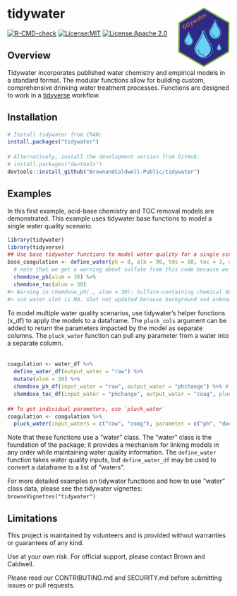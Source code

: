 
<!-- README.md is generated from README.Rmd. Please edit that file -->

# tidywater <img src="man/figures/tidywaterlogo.png" align="right" height = "138" />

<!-- badges: start -->

[![R-CMD-check](https://github.com/BrownandCaldwell-Public/tidywater/actions/workflows/R-CMD-check.yaml/badge.svg)](https://github.com/BrownandCaldwell-Public/tidywater/actions/workflows/R-CMD-check.yaml)
[![License:MIT](https://img.shields.io/badge/License-MIT-yellow.svg)](https://github.com/BrownandCaldwell-Public/tidywater/tree/main?tab=License-2-ov-file#mit-license)
[![License:Apache
2.0](https://img.shields.io/badge/license-Apache%20License%202.0-blue)](https://github.com/BrownandCaldwell-Public/tidywater/tree/main?tab=License-2-ov-file#mit-license)
<!-- badges: end -->

## Overview

Tidywater incorporates published water chemistry and empirical models in
a standard format. The modular functions allow for building custom,
comprehensive drinking water treatment processes. Functions are designed
to work in a [tidyverse](https://www.tidyverse.org/) workflow.

## Installation

``` r
# Install tidywater from CRAN:
install.packages("tidywater")

# Alternatively, install the development version from GitHub:
# install.packages("devtools")
devtools::install_github("BrownandCaldwell-Public/tidywater")
```

## Examples

In this first example, acid-base chemistry and TOC removal models are
demonstrated. This example uses tidywater base functions to model a
single water quality scenario.

``` r
library(tidywater)
library(tidyverse)
## Use base tidywater functions to model water quality for a single scenario.
base_coagulation <- define_water(ph = 8, alk = 90, tds = 50, toc = 3, doc = 2.8, uv254 = 0.08) %>%
  # note that we get a warning about sulfate from this code because we didn't specify sulfate in the define_water
  chemdose_ph(alum = 30) %>%
  chemdose_toc(alum = 30)
#> Warning in chemdose_ph(., alum = 30): Sulfate-containing chemical dosed, but
#> so4 water slot is NA. Slot not updated because background so4 unknown.
```

To model multiple water quality scenarios, use tidywater’s helper
functions (x_df) to apply the models to a dataframe. The `pluck_cols`
argument can be added to return the parameters impacted by the model as
separate columns. The `pluck_water` function can pull any parameter from
a water into a separate column.

``` r

coagulation <- water_df %>%
  define_water_df(output_water = "raw") %>%
  mutate(alum = 30) %>%
  chemdose_ph_df(input_water = "raw", output_water = "phchange") %>% # return "phchange" water
  chemdose_toc_df(input_water = "phchange", output_water = "coag", pluck_cols = TRUE) # return "coag" water and coag_doc, coag_toc, coag_uv254 as columns

## To get individual parameters, use `pluck_water`
coagulation <- coagulation %>%
  pluck_water(input_waters = c("raw", "coag"), parameter = c("ph", "doc"))
```

Note that these functions use a “water” class. The “water” class is the
foundation of the package; it provides a mechanism for linking models in
any order while maintaining water quality information. The
`define_water` function takes water quality inputs, but
`define_water_df` may be used to convert a dataframe to a list of
“waters”.

For more detailed examples on tidywater functions and how to use “water”
class data, please see the tidywater vignettes:
`browseVignettes("tidywater")`

## Limitations

This project is maintained by volunteers and is provided without
warranties or guarantees of any kind.

Use at your own risk. For official support, please contact Brown and
Caldwell.

Please read our CONTRIBUTING.md and SECURITY.md before submitting issues
or pull requests.
